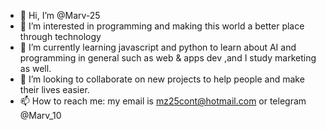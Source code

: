 - 👋 Hi, I’m @Marv-25
- 👀 I’m interested in programming and making this world a better place through technology 
- 🌱 I’m currently learning javascript and python to learn about AI and programming in general such as web & apps dev ,and I study marketing as well. 
- 💞️ I’m looking to collaborate on new projects to help people and make their lives easier. 
- 📫 How to reach me: my email is mz25cont@hotmail.com or telegram @Marv_10

<!---
Marv-25/Marv-25 is a ✨ special ✨ repository because its `README.md` (this file) appears on your GitHub profile.
You can click the Preview link to take a look at your changes.
--->
